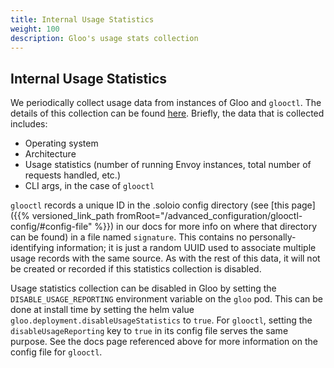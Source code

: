 ```yaml
---
title: Internal Usage Statistics
weight: 100
description: Gloo's usage stats collection
---
```


## Internal Usage Statistics

We periodically collect usage data from instances of Gloo and `glooctl`. The details of this
collection can be found [here](https://github.com/solo-io/reporting-client). Briefly, the data
that is collected includes:

* Operating system
* Architecture
* Usage statistics (number of running Envoy instances, total number of requests handled, etc.)
* CLI args, in the case of `glooctl`

`glooctl` records a unique ID in the .soloio config directory 
(see [this page]({{% versioned_link_path fromRoot="/advanced_configuration/glooctl-config/#config-file" %}}) in our docs for more info
on where that directory can be found) in a file named `signature`. This contains no 
personally-identifying information; it is just a random UUID used to associate multiple 
usage records with the same source. As with the rest of this data, it will not be created or
recorded if this statistics collection is disabled.

Usage statistics collection can be disabled in Gloo by setting the 
`DISABLE_USAGE_REPORTING` environment variable on the `gloo` pod. This can be done at install 
time by setting the helm value `gloo.deployment.disableUsageStatistics` to `true`.
For `glooctl`, setting the `disableUsageReporting` key to `true` in its config file serves
the same purpose. See the docs page referenced above for more information on the config
file for `glooctl`.
